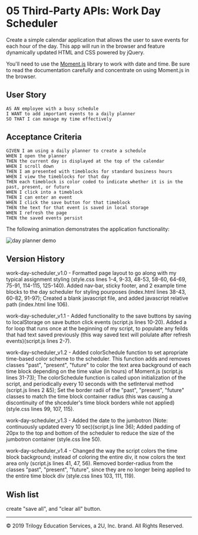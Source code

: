 # 05 Third-Party APIs: Work Day Scheduler

Create a simple calendar application that allows the user to save events for each hour of the day. This app will run in the browser and feature dynamically updated HTML and CSS powered by jQuery.

You'll need to use the [Moment.js](https://momentjs.com/) library to work with date and time. Be sure to read the documentation carefully and concentrate on using Moment.js in the browser.

## User Story

```
AS AN employee with a busy schedule
I WANT to add important events to a daily planner
SO THAT I can manage my time effectively
```

## Acceptance Criteria

```
GIVEN I am using a daily planner to create a schedule
WHEN I open the planner
THEN the current day is displayed at the top of the calendar
WHEN I scroll down
THEN I am presented with timeblocks for standard business hours
WHEN I view the timeblocks for that day
THEN each timeblock is color coded to indicate whether it is in the past, present, or future
WHEN I click into a timeblock
THEN I can enter an event
WHEN I click the save button for that timeblock
THEN the text for that event is saved in local storage
WHEN I refresh the page
THEN the saved events persist
```

The following animation demonstrates the application functionality:

![day planner demo](./assets/Work-Day-Scheduler.gif)

## Version History

work-day-scheduler_v1.0 - Formatted page layout to go along with my typical assignment styling (style.css lines 1-4, 9-33, 48-53, 58-60, 64-69, 75-91, 114-115, 125-140). Added nav-bar, sticky footer, and 2 example time blocks to the day scheduler for styling pourposes (index.html lines 38-43, 60-82, 91-97); Created a blank javascript file, and added javascript relative path (index.html line 106).

work-day-scheduler_v1.1 - Added functionality to the save buttons by saving to localStorage on save button click events (script.js lines 10-20). Added a for loop that runs once at the beginning of my script, to populate any feilds that had text saved previously (this way saved text will polulate after refresh events)(script.js lines 2-7).

work-day-scheduler_v1.2 - Added colorSchedule function to set apropriate time-based color scheme to the scheduler. This function adds and removes classes "past", "present", "future" to color the text area background of each time block depending on the time value (in hours) of Moment.js (script.js lines 31-73); The colorSchedule function is called upon initialization of the script, and periodically every 10 seconds with the setInterval method (script.js lines 2 &5); Set the border radii of the "past", "present", "future" classes to match the time block container radius (this was causing a discontinuity of the shceduler's time block borders while not applied)(style.css lines 99, 107, 115).

work-day-scheduler_v1.3 - Added the date to the jumbotron (Note: continuously updated every 10 sec)(script.js line 36); Added padding of 20px to the top and bottom of the scheduler to reduce the size of the jumbotron container (style.css line 50).

work-day-scheduler_v1.4 - Changed the way the script colors the time block background; instead of coloring the entire div, it now colors the text area only (script.js lines 41, 47, 56). Removed border-radius from the classes "past", "present", "future", since they are no longer being applied to the entire time block div (style.css lines 103, 111, 119).

## Wish list

create "save all", and "clear all" button.

- - -
© 2019 Trilogy Education Services, a 2U, Inc. brand. All Rights Reserved.